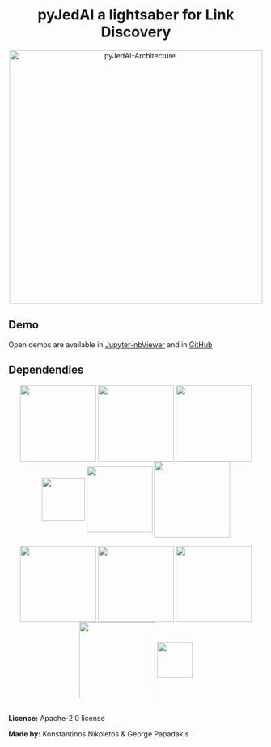 
<div align="center">
  <h1 size="10">pyJedAI a lightsaber for Link Discovery</h1>
</div>

<div align="center">
<img align="center" src="https://github.com/Nikoletos-K/pyJedAI/blob/main/documentation/pyJedAIarchitecture.png?raw=true" alt="pyJedAI-Architecture" width="500"/>
</div>

## Demo

Open demos are available in [Jupyter-nbViewer](https://nbviewer.org/github/Nikoletos-K/pyJedAI/blob/main/CleanCleanER-AbtBuy.ipynb) and in [GitHub](https://github.com/Nikoletos-K/pyJedAI/blob/main/CleanCleanER-AbtBuy.ipynb)


## Dependendies

<div align="center">
<img align="center" src="https://upload.wikimedia.org/wikipedia/commons/thumb/e/ed/Pandas_logo.svg/2560px-Pandas_logo.svg.png" width=150/> 
<img align="center" src="https://upload.wikimedia.org/wikipedia/commons/thumb/3/31/NumPy_logo_2020.svg/1280px-NumPy_logo_2020.svg.png" width=150/> 
<img align="center" src="https://logoeps.com/wp-content/uploads/2012/10/python-logo-vector.png" width=150/>
<img align="center" src="https://upload.wikimedia.org/wikipedia/commons/thumb/3/38/Jupyter_logo.svg/883px-Jupyter_logo.svg.png" width=85/>
<img align="center" src="https://upload.wikimedia.org/wikipedia/en/c/cd/Anaconda_Logo.png" width=130/>
<img align="center" src="https://upload.wikimedia.org/wikipedia/commons/thumb/8/8a/Plotly_logo_for_digital_final_%286%29.png/1200px-Plotly_logo_for_digital_final_%286%29.png" width=150/> <br><br>
<img align="center" src="https://www.fullstackpython.com/img/logos/scipy.png" width=150/> 
<img align="center" src="https://www.kornosk.me/resources/language-model/featured.png" width=150/> 
<img align="center" src="https://repository-images.githubusercontent.com/1349775/202c4680-8f7c-11e9-91c6-745fdcbeffe8" width=150/> 
<img align="center" src="https://networkx.org/_static/networkx_logo.svg" width=150/> 
<img align="center" src="https://raw.githubusercontent.com/RDFLib/OWL-RL/master/OWL-RL.png" width=70/> 
</div>

<br>

__Licence:__ Apache-2.0 license

__Made by:__ Konstantinos Nikoletos & George Papadakis
